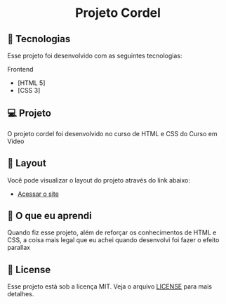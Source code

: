 <p align='center'> 
	<h1 align='center'>Projeto Cordel</h1>
</p>

## 🧪 Tecnologias

Esse projeto foi desenvolvido com as seguintes tecnologias:

Frontend
- [HTML 5]
- [CSS 3]


## 💻 Projeto

O projeto cordel foi desenvolvido no curso de HTML e CSS do Curso em Video

## 🔖 Layout

Você pode visualizar o layout do projeto através do link abaixo:

- [Acessar o site](https://kauacnok.github.io/Projeto-Cordel/)

## 📖 O que eu aprendi

Quando fiz esse projeto, além de reforçar os conhecimentos de HTML e CSS, a coisa mais legal que eu achei quando desenvolvi foi fazer o efeito parallax

## 📝 License

Esse projeto está sob a licença MIT. Veja o arquivo [LICENSE](https://github.com/Kauacnok/Projeto-Cordel/blob/master/license) para mais detalhes.
